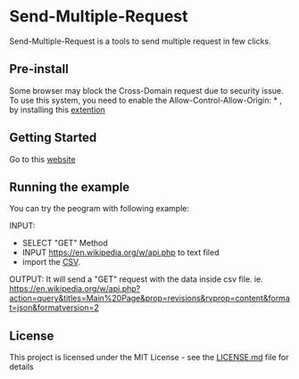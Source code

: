 # Send-Multiple-Request

Send-Multiple-Request is a tools to send multiple request in few clicks. 

## Pre-install

Some browser may block the Cross-Domain request due to security issue. To use this system, you need to enable the Allow-Control-Allow-Origin: * , by installing this  <a href="https://chrome.google.com/webstore/detail/allow-control-allow-origi/nlfbmbojpeacfghkpbjhddihlkkiljbi/related?hl=en">extention</a>

## Getting Started

Go to this <a href="https://toolbox.lotusfa.com/multi_request/"> website</a> 


## Running the example

You can try the peogram with following example:

INPUT: 
-	SELECT "GET" Method
- 	INPUT https://en.wikipedia.org/w/api.php to text filed 
-	import the <a href="https://toolbox.lotusfa.com/multi_request/wiki_example.csv">CSV</a>.

OUTPUT:
It will send a "GET" request with the data inside csv file.
ie. https://en.wikipedia.org/w/api.php?action=query&titles=Main%20Page&prop=revisions&rvprop=content&format=json&formatversion=2

## License

This project is licensed under the MIT License - see the [LICENSE.md](LICENSE.md) file for details

